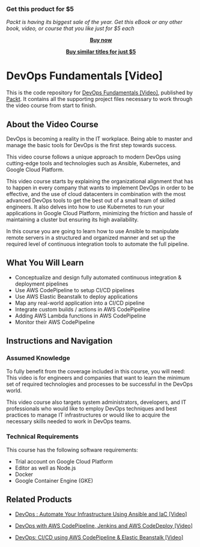 
### Get this product for $5

<i>Packt is having its biggest sale of the year. Get this eBook or any other book, video, or course that you like just for $5 each</i>


<b><p align='center'>[Buy now](https://packt.link/9781789345742)</p></b>


<b><p align='center'>[Buy similar titles for just $5](https://subscription.packtpub.com/search)</p></b>


# DevOps Fundamentals [Video]
This is the code repository for [DevOps Fundamentals [Video]](https://www.packtpub.com/networking-and-servers/devops-fundamentals-video?utm_source=github&utm_medium=repository&utm_campaign=9781789345742), published by [Packt](https://www.packtpub.com/?utm_source=github). It contains all the supporting project files necessary to work through the video course from start to finish.
## About the Video Course
DevOps is becoming a reality in the IT workplace. Being able to master and manage the basic tools for DevOps is the first step towards success.

This video course follows a unique approach to modern DevOps using cutting-edge tools and technologies such as Ansible, Kubernetes, and Google Cloud Platform.

This video course starts by explaining the organizational alignment that has to happen in every company that wants to implement DevOps in order to be effective, and the use of cloud datacenters in combination with the most advanced DevOps tools to get the best out of a small team of skilled engineers. It also delves into how to use Kubernetes to run your applications in Google Cloud Platform, minimizing the friction and hassle of maintaining a cluster but ensuring its high availability.

In this course you are going to learn how to use Ansible to manipulate remote servers in a structured and organized manner and set up the required level of continuous integration tools to automate the full pipeline.

<H2>What You Will Learn</H2>
<DIV class=book-info-will-learn-text>
<UL>
<LI><SPAN id=what_you_will_learn_c class=sugar_field>Conceptualize and design fully automated continuous integration &amp; deployment pipelines</SPAN> 
<LI><SPAN id=what_you_will_learn_c class=sugar_field>Use AWS CodePipeline to setup CI/CD pipelines</SPAN> 
<LI><SPAN id=what_you_will_learn_c class=sugar_field>Use AWS Elastic Beanstalk to deploy applications</SPAN> 
<LI><SPAN id=what_you_will_learn_c class=sugar_field>Map any real-world application into a CI/CD pipeline</SPAN> 
<LI><SPAN id=what_you_will_learn_c class=sugar_field>Integrate custom builds / actions in AWS CodePipeline</SPAN> 
<LI><SPAN id=what_you_will_learn_c class=sugar_field>Adding AWS Lambda functions in AWS CodePipeline</SPAN> 
<LI><SPAN id=what_you_will_learn_c class=sugar_field>Monitor their AWS CodePipeline</SPAN> </LI></UL></DIV>

## Instructions and Navigation
### Assumed Knowledge
To fully benefit from the coverage included in this course, you will need:<br/>
This video is for engineers and companies that want to learn the minimum set of required technologies and processes to be successful in the DevOps world.

This video course also targets system administrators, developers, and IT professionals who would like to employ DevOps techniques and best practices to manage IT infrastructures or would like to acquire the necessary skills needed to work in DevOps teams.
### Technical Requirements
This course has the following software requirements:<br/>
<UL>
<LI>Trial account on Google Cloud Platform
<LI>Editor as well as Node.js
<LI>Docker
<LI>Google Container Engine (GKE)</LI></UL>

## Related Products
* [DevOps : Automate Your Infrastructure Using Ansible and IaC [Video]](https://www.packtpub.com/application-development/devops-automate-your-infrastructure-using-ansible-and-iac-video?utm_source=github&utm_medium=repository&utm_campaign=9781788994453)

* [DevOps with AWS CodePipeline, Jenkins and AWS CodeDeploy [Video]](https://www.packtpub.com/web-development/devops-aws-codepipeline-jenkins-and-aws-codedeploy-video?utm_source=github&utm_medium=repository&utm_campaign=9781788990332)

* [DevOps: CI/CD using AWS CodePipeline & Elastic Beanstalk [Video]](https://www.packtpub.com/web-development/devops-cicd-using-aws-codepipeline-elastic-beanstalk-video?utm_source=github&utm_medium=repository&utm_campaign=9781788395564)

